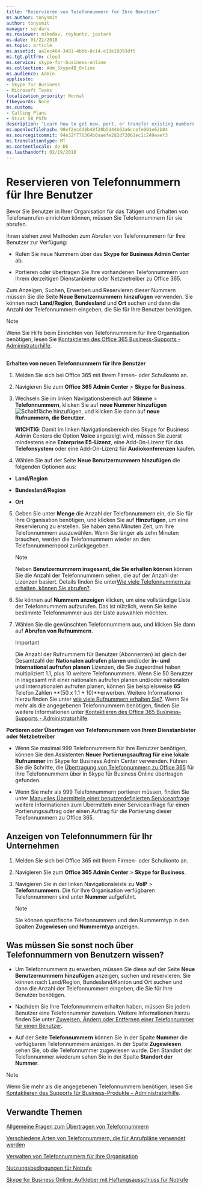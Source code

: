 ```yaml
---
title: "Reservieren von Telefonnummern für Ihre Benutzer"
ms.author: tonysmit
author: tonysmit
manager: serdars
ms.reviewer: mikedav, roykuntz, jastark
ms.date: 01/22/2018
ms.topic: article
ms.assetid: aa2ec464-3481-4bbb-8c14-e13e18093df5
ms.tgt.pltfrm: cloud
ms.service: skype-for-business-online
ms.collection: Adm_Skype4B_Online
ms.audience: Admin
appliesto:
- Skype for Business
- Microsoft Teams
localization_priority: Normal
f1keywords: None
ms.custom:
- Calling Plans
- Strat_SB_PSTN
description: 'Learn how to get new, port, or transfer existing numbers for Skype for Business, and how to show the changes to your users. '
ms.openlocfilehash: 98ef2ecdd8b48f20b5d44b63a6ccefe001e62b84
ms.sourcegitcommit: 94e32f776364b0aaefe2d2d72062ec1c249eaef3
ms.translationtype: MT
ms.contentlocale: de-DE
ms.lasthandoff: 02/19/2018
---
```

# <a name="getting-phone-numbers-for-your-users"></a>Reservieren von Telefonnummern für Ihre Benutzer

Bevor Sie Benutzer in Ihrer Organisation für das Tätigen und Erhalten von Telefonanrufen einrichten können, müssen Sie Telefonnummern für sie abrufen.
  
Ihnen stehen zwei Methoden zum Abrufen von Telefonnummern für Ihre Benutzer zur Verfügung:
  
- Rufen Sie neue Nummern über das **Skype for Business Admin Center** ab.
    
- Portieren oder übertragen Sie Ihre vorhandenen Telefonnummern von Ihrem derzeitigen Dienstanbieter oder Netzbetreiber zu Office 365.
    
Zum Anzeigen, Suchen, Erwerben und Reservieren dieser Nummern müssen Sie die Seite **Neue Benutzernummern hinzufügen** verwenden. Sie können nach **Land/Region**, **Bundesland** und **Ort** suchen und dann die Anzahl der Telefonnummern eingeben, die Sie für Ihre Benutzer benötigen.
  
> [!NOTE]
> Wenn Sie Hilfe beim Einrichten von Telefonnummern für Ihre Organisation benötigen, lesen Sie [Kontaktieren des Office 365 Business-Supports - Administratorhilfe](https://support.office.com/article/32a17ca7-6fa0-4870-8a8d-e25ba4ccfd4b). 
  
## 

 **Erhalten von neuen Telefonnummern für Ihre Benutzer**
  
1. Melden Sie sich bei Office 365 mit Ihrem Firmen- oder Schulkonto an.
    
2. Navigieren Sie zum **Office 365 Admin Center** > **Skype for Business**.
    
3. Wechseln Sie im linken Navigationsbereich auf **Stimme** > **Telefonnummern**, klicken Sie auf **neue Nummer hinzufügen** ![Schaltfläche hinzufügen](../images/c224fbd0-f0f5-46ce-a1a7-73adf4540ef7.png), und klicken Sie dann auf **neue Rufnummern, die Benutzer**.
    
    **WICHTIG**: Damit im linken Navigationsbereich des Skype for Business Admin Centers die Option **Voice** angezeigt wird, müssen Sie zuerst mindestens eine **Enterprise E5-Lizenz**, eine Add-On-Lizenz für das **Telefonsystem** oder eine Add-On-Lizenz für **Audiokonferenzen** kaufen.
    
4. Wählen Sie auf der Seite **Neue Benutzernummern hinzufügen** die folgenden Optionen aus:
    
  - **Land/Region**
    
  - **Bundesland/Region**
    
  - **Ort**
    
5. Geben Sie unter **Menge** die Anzahl der Telefonnummern ein, die Sie für Ihre Organisation benötigen, und klicken Sie auf **Hinzufügen**, um eine Reservierung zu erstellen. Sie haben zehn Minuten Zeit, um Ihre Telefonnummern auszuwählen. Wenn Sie länger als zehn Minuten brauchen, werden die Telefonnummern wieder an den Telefonnummernpool zurückgegeben.
    
    > [!NOTE]
    > Neben **Benutzernummern insgesamt, die Sie erhalten können** können Sie die Anzahl der Telefonnummern sehen, die auf der Anzahl der Lizenzen basiert. Details finden Sie unter[Wie viele Telefonnummern zu erhalten, können Sie abrufen?](how-many-phone-numbers-can-you-get.md).
  
6. Sie können auf **Nummern anzeigen** klicken, um eine vollständige Liste der Telefonnummern aufzurufen. Das ist nützlich, wenn Sie keine bestimmte Telefonnummer aus der Liste auswählen möchten.
    
7. Wählen Sie die gewünschten Telefonnummern aus, und klicken Sie dann auf **Abrufen von Rufnummern**.
    
    > [!IMPORTANT]
    > Die Anzahl der Rufnummern für Benutzer (Abonnenten) ist gleich der Gesamtzahl der **Nationalen aufrufen planen** und/oder **in- und International aufrufen planen** Lizenzen, die Sie zugeordnet haben multipliziert 1.1, plus 10 weitere Telefonnummern. Wenn Sie 50 Benutzer in insgesamt mit einer nationalen aufrufen planen und/oder nationalen und internationalen aufrufen planen, können Sie beispielsweise **65** Telefon Zahlen **(50 x 1.1 + 10)**erwerben. Weitere Informationen hierzu finden Sie unter [wie viele Rufnummern erhalten Sie?](how-many-phone-numbers-can-you-get.md). Wenn Sie mehr als die angegebenen Telefonnummern benötigen, finden Sie weitere Informationen unter [Kontaktieren des Office 365 Business-Supports - Administratorhilfe](https://support.office.com/article/32a17ca7-6fa0-4870-8a8d-e25ba4ccfd4b). 
  
 **Portieren oder Übertragen von Telefonnummern von Ihrem Dienstanbieter oder Netzbetreiber**
  
- Wenn Sie maximal 999 Telefonnummern für Ihre Benutzer benötigen, können Sie den Assistenten **Neuer Portierungsauftrag für eine lokale Rufnummer** im Skype for Business Admin Center verwenden. Führen Sie die Schritte, die [Übertragung von Telefonnummern zu Office 365](transfer-phone-numbers-to-office-365.md) für Ihre Telefonnummern über in Skype für Business Online übertragen gefunden.
    
- Wenn Sie mehr als 999 Telefonnummern portieren müssen, finden Sie unter [Manuelles Übermitteln einer benutzerdefinierten Serviceanfrage](manually-submit-a-custom-service-request.md) weitere Informationen zum Übermitteln einer Serviceanfrage für einen Portierungsauftrag oder einen Auftrag für die Portierung dieser Telefonnummern zu Office 365.
    
## <a name="show-phone-numbers-for-your-organization"></a>Anzeigen von Telefonnummern für Ihr Unternehmen

1. Melden Sie sich bei Office 365 mit Ihrem Firmen- oder Schulkonto an.
    
2. Navigieren Sie zum **Office 365 Admin Center** > **Skype for Business**.
    
3. Navigieren Sie in der linken Navigationsleiste zu **VoIP** > **Telefonnummern**. Die für Ihre Organisation verfügbaren Telefonnummern sind unter **Nummer** aufgeführt.
    
    > [!NOTE]
    > Sie können spezifische Telefonnummern und den Nummerntyp in den Spalten **Zugewiesen** und **Nummerntyp** anzeigen.
  
## <a name="what-else-do-you-need-to-know-about-users-phone-numbers"></a>Was müssen Sie sonst noch über Telefonnummern von Benutzern wissen?

- Um Telefonnummern zu erwerben, müssen Sie diese auf der Seite **Neue Benutzernummern hinzufügen** anzeigen, suchen und reservieren. Sie können nach Land/Region, Bundesland/Kanton und Ort suchen und dann die Anzahl der Telefonnummern eingeben, die Sie für Ihre Benutzer benötigen.
    
- Nachdem Sie Ihre Telefonnummern erhalten haben, müssen Sie jedem Benutzer eine Telefonnummer zuweisen. Weitere Informationen hierzu finden Sie unter [Zuweisen, Ändern oder Entfernen einer Telefonnummer für einen Benutzer](assign-change-or-remove-a-phone-number-for-a-user.md).
    
- Auf der Seite **Telefonnummern** können Sie in der Spalte **Nummer** die verfügbaren Telefonnummern anzeigen. In der Spalte **Zugewiesen** sehen Sie, ob die Telefonnummer zugewiesen wurde. Den Standort der Telefonnummer wiederum sehen Sie in der Spalte **Standort der Nummer**.

> [!NOTE]
> Wenn Sie mehr als die angegebenen Telefonnummern benötigen, lesen Sie [Kontaktieren des Supports für Business-Produkte – Administratorhilfe](https://support.office.com/article/32a17ca7-6fa0-4870-8a8d-e25ba4ccfd4b).
    
## <a name="related-topics"></a>Verwandte Themen
[Allgemeine Fragen zum Übertragen von Telefonnummern](transferring-phone-numbers-common-questions.md)

[Verschiedene Arten von Telefonnummern, die für Anrufpläne verwendet werden](different-kinds-of-phone-numbers-used-for-calling-plans.md)

[Verwalten von Telefonnummern für Ihre Organisation](../what-are-calling-plans-in-office-365/manage-phone-numbers-for-your-organization/manage-phone-numbers-for-your-organization.md)

[Nutzungsbedingungen für Notrufe](emergency-calling-terms-and-conditions.md)

[Skype for Business Online: Aufkleber mit Haftungsausschluss für Notrufe](https://go.microsoft.com/fwlink/?LinkID=692099)